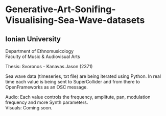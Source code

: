 # Generative-Art-Sonifing-Visualising-Sea-Wave-datasets  
## Ionian University
Department of Ethnomusicology  
Faculty of Music & Audiovisual Arts  
  
Thesis: Svoronos - Kanavas Jason (2371)  

Sea wave data (timeseries, txt file) are being iterated using Python. 
In real time each value is being sent to SuperCollider and from there to 
OpenFrameworks as an OSC message.  
  
Audio: Each value controls the frequency, amplitute, pan, modulation frequency and more Synth parameters.  
Visuals: Coming soon.  
